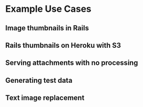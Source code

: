 Example Use Cases
=================

Image thumbnails in Rails
-------------------------

Rails thumbnails on Heroku with S3
----------------------------------

Serving attachments with no processing
--------------------------------------

Generating test data
--------------------

Text image replacement
----------------------
